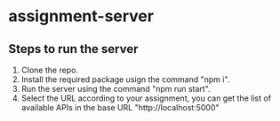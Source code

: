 # assignment-server

## Steps to run the server

1. Clone the repo.
2. Install the required package usign the command "npm i".
3. Run the server using the command "npm run start".
4. Select the URL according to your assignment, you can get the list of available APIs in the base URL "http://localhost:5000"
